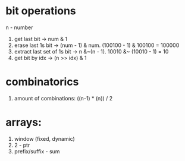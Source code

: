 # bit operations

n - number

1. get last bit -> num & 1
2. erase last 1s bit -> (num - 1) & num. (100100 - 1) & 100100 = 100000
3. extract last set of 1s bit -> n &\~(n - 1). 10010 &~ (10010 - 1) = 10
4. get bit by idx -> (n >> idx) & 1

# combinatorics

1. amount of combinations: ((n-1) * (n)) / 2

# arrays:

1. window (fixed, dynamic)
2. 2 - ptr
3. prefix/suffix - sum
